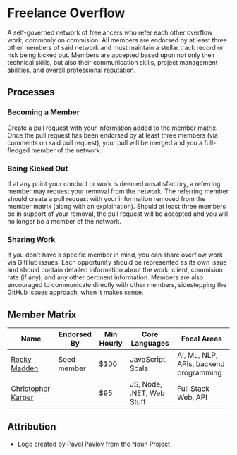 # Freelance Overflow
A self-governed network of freelancers who refer each other overflow work, commonly on commision. All members are endorsed by at least three other members of said network and must maintain a stellar track record or risk being kicked out. Members are accepted based upon not only their technical skills, but also their communication skills, project management abilities, and overall professional reputation.

## Processes
### Becoming a Member
Create a pull request with your information added to the member matrix. Once the pull request has been endorsed by at least three members (via comments on said pull request), your pull will be merged and you a full-fledged member of the network.

### Being Kicked Out
If at any point your conduct or work is deemed unsatisfactory, a referring member may request your removal from the network. The referring member should create a pull request with your information removed from the member matrix (along with an explaination). Should at least three members be in support of your removal, the pull request will be accepted and you will no longer be a member of the network.

### Sharing Work
If you don't have a specific member in mind, you can share overflow work via GitHub issues. Each opportunity should be represented as its own issue and should contain detailed information about the work, client, commision rate (if any), and any other pertinent information. Members are also encouraged to communicate directly with other members, sidestepping the GitHub issues approach, when it makes sense.

## Member Matrix
| Name                                           | Endorsed By        | Min Hourly | Core Languages               | Focal Areas
| ---------------------------------------------- | ------------------ | ---------- | ---------------------------- | ----------------------------------------------
| [Rocky Madden](https://github.com/rockymadden) | Seed member        | $100       | JavaScript, Scala            | AI, ML, NLP, APIs, backend programming
| [Christopher Karper](https://github.com/CKarper) |                  | $95        | JS, Node, .NET, Web Stuff    | Full Stack Web, API

## Attribution
* Logo created by [Pavel Pavlov](http://thenounproject.com/zka11/) from the Noun Project
